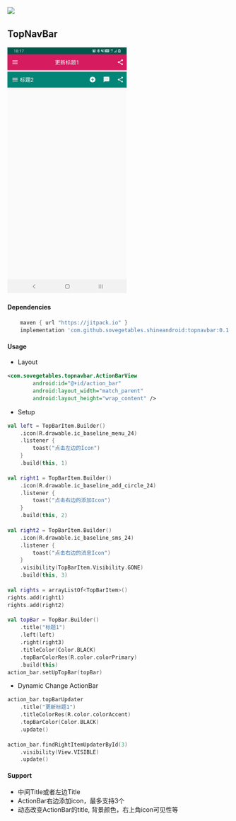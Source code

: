 [![](https://jitpack.io/v/sovegetables/shineandroid.svg)](https://jitpack.io/#sovegetables/shineandroid)

## TopNavBar
<p align="left">
	<img src="../img/ic_top_nav_bar.jpg" width="270">
</p>

#### Dependencies
```gradle
    maven { url "https://jitpack.io" }
    implementation 'com.github.sovegetables.shineandroid:topnavbar:0.1.1'
```
#### Usage
- Layout
```xml
<com.sovegetables.topnavbar.ActionBarView
        android:id="@+id/action_bar"
        android:layout_width="match_parent"
        android:layout_height="wrap_content" />
```

- Setup
```kotlin
val left = TopBarItem.Builder()
    .icon(R.drawable.ic_baseline_menu_24)
    .listener {
        toast("点击左边的Icon")
    }
    .build(this, 1)

val right1 = TopBarItem.Builder()
    .icon(R.drawable.ic_baseline_add_circle_24)
    .listener {
        toast("点击右边的添加Icon")
    }
    .build(this, 2)

val right2 = TopBarItem.Builder()
    .icon(R.drawable.ic_baseline_sms_24)
    .listener {
        toast("点击右边的消息Icon")
    }
    .visibility(TopBarItem.Visibility.GONE)
    .build(this, 3)

val rights = arrayListOf<TopBarItem>()
rights.add(right1)
rights.add(right2)

val topBar = TopBar.Builder()
    .title("标题1")
    .left(left)
    .right(right3)
    .titleColor(Color.BLACK)
    .topBarColorRes(R.color.colorPrimary)
    .build(this)
action_bar.setUpTopBar(topBar)
```

- Dynamic Change ActionBar
```kotlin
action_bar.topBarUpdater
    .title("更新标题1")
    .titleColorRes(R.color.colorAccent)
    .topBarColor(Color.BLACK)
    .update()
    
action_bar.findRightItemUpdaterById(3)
    .visibility(View.VISIBLE)
    .update()
```

#### Support
- 中间Title或者左边Title
- ActionBar右边添加icon，最多支持3个
- 动态改变ActionBar的title, 背景颜色，右上角icon可见性等